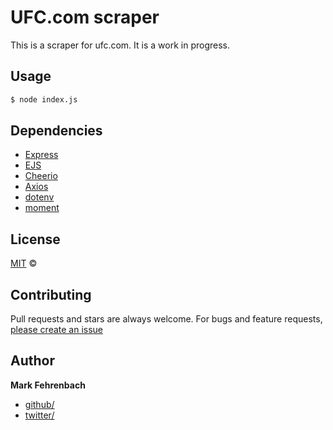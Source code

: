 <!-- generate  readme for scraping ufc.com -->

# UFC.com scraper

This is a scraper for ufc.com. It is a work in progress.

## Usage

```bash
$ node index.js
```

## Dependencies

-   [Express](https://expressjs.com/)
-   [EJS](https://ejs.co/)
-   [Cheerio](https://cheerio.js.org/)
-   [Axios](https://github.com/axios/axios)
-   [dotenv](https://www.npmjs.com/package/dotenv)
-   [moment](https://momentjs.com/)


## License

[MIT](LICENSE) © 

## Contributing

Pull requests and stars are always welcome. For bugs and feature requests, [please create an issue](#)

## Author

**Mark Fehrenbach**

*   [github/](https://github.com/fehrenbachmark)
*   [twitter/](http://twitter.com/fehrenbachmark)


